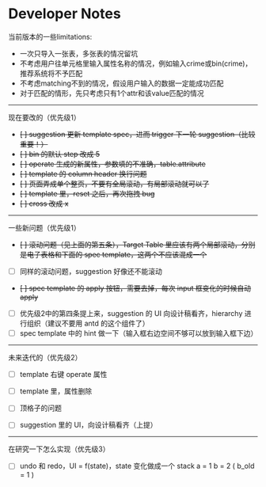 # Developer Notes
当前版本的一些limitations:

- 一次只导入一张表，多张表的情况留坑
- 不考虑用户往单元格里输入属性名称的情况，例如输入crime或bin(crime)，推荐系统将不予匹配
- 不考虑matching不到的情况，假设用户输入的数据一定能成功匹配
- 对于匹配的情形，先只考虑只有1个attr和该value匹配的情况

---

现在要改的（优先级1）
- ~~[ ] suggestion 更新 template spec，进而 trigger 下一轮 suggestion（比较重要！）~~
- ~~[ ] bin 的默认 step 改成 5~~
- ~~[ ] operate 生成的新属性，参数填的不准确，table.attribute~~
- ~~[ ] template 的 column header 换行问题~~
- ~~[ ] 页面弄成单个整页，不要有全局滚动，有局部滚动就可以了~~
- ~~[ ] template 里，reset 之后，再次拖拽 bug~~
- ~~[ ] cross 改成 x~~

---

一些新问题（优先级1）
- ~~[ ] 滚动问题（见上面的第五条），Target Table 里应该有两个局部滚动，分别是电子表格和下面的 spec template，这两个不应该混成一个~~
- [ ] 同样的滚动问题，suggestion 好像还不能滚动
- ~~[ ] spec template 的 apply 按钮，需要去掉，每次 input 框变化的时候自动 apply~~
- [ ] 优先级2中的第四条提上来，suggestion 的 UI 向设计稿看齐，hierarchy 进行组织（建议不要用 antd 的这个组件了）
- [ ] spec template 中的 hint 做一下（输入框右边空间不够可以放到输入框下边）

---

未来迭代的（优先级2）
- [ ] template 右键 operate 属性
- [ ] template 里，属性删除
- [ ] 顶格子的问题
- [ ] suggestion 里的 UI，向设计稿看齐（上提）


---

在研究一下怎么实现（优先级3）
- [ ] undo 和 redo，UI = f(state)，state 变化做成一个 stack
  a = 1
  b = 2 ( b_old = 1 )
  